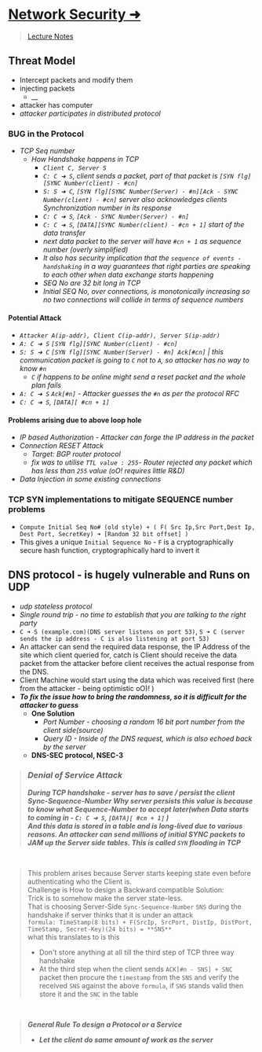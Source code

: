 # [Network Security ➜](https://youtu.be/BZTWXl9QNK8?list=PLUl4u3cNGP62K2DjQLRxDNRi0z2IRWnNh)

> [Lecture Notes](https://ocw.mit.edu/courses/electrical-engineering-and-computer-science/6-858-computer-systems-security-fall-2014/lecture-notes/MIT6_858F14_lec12.pdf)

## Threat Model

- Intercept packets and modify them
- injecting packets
  - \_\_
- attacker has computer
- _attacker participates in distributed protocol_

### BUG in the Protocol

- _TCP Seq number_
  - _How Handshake happens in TCP_
    - _`Client C, Server S`_
    - _`C: C ➜ S`, client sends a packet, part of that packet is `[SYN flg][SYNC Number(client) - #cn]`_
    - _`S: S ➜ C`, `[SYN flg][SYNC Number(Server) - #n][Ack - SYNC Number(client) - #cn]` server also acknowledges clients Synchronization number in its response_
    - _`C: C ➜ S`, `[Ack - SYNC Number(Server) - #n]`_
    - _`C: C ➜ S`, `[DATA][SYNC Number(client) - #cn + 1]` start of the data transfer_
    - _next data packet to the server will have `#cn + 1` as sequence number (overly simplified)_
    - _It also has security implication that the `sequence of events - handshaking` in a way guarantees that right parties are speaking to each other when data exchange starts happening_
    - _SEQ No are 32 bit long in TCP_
    - _Initial SEQ No, over connections, is monotonically increasing so no two connections will collide in terms of sequence numbers_

#### Potential Attack

- _`Attacker A(ip-addr), Client C(ip-addr), Server S(ip-addr)`_
- _`A: C ➜ S` `[SYN flg][SYNC Number(client) - #cn]`_
- _`S: S ➜ C` `[SYN flg][SYNC Number(Server) - #n] Ack[#cn]` | this communication packet is going to `C` not to `A`, so attacker has no way to know `#n`_
  - _`C` if happens to be online might send a reset packet and the whole plan fails_
- _`A: C ➜ S` `Ack[#n]` - Attacker guesses the `#n` as per the protocol RFC_
- _`C: C ➜ S`, `[DATA][ #cn + 1]`_

#### Problems arising due to above loop hole

- _IP based Authorization - Attacker can forge the IP address in the packet_
- _Connection RESET Attack_
  - _Target: BGP router protocol_
  - _fix was to utilise `TTL value : 255`- Router rejected any packet which has less than `255` value (oO! requires little R&D)_
- _Data Injection in some existing connections_

### TCP SYN implementations to mitigate SEQUENCE number problems

- `Compute Initial Seq No# (old style) + ( F( Src Ip,Src Port,Dest Ip, Dest Port, SecretKey) ➜ [Random 32 bit offset] )`
- This gives a unique `Initial Sequence No` - `F` is a cryptographically secure hash function, cryptographically hard to invert it

## DNS protocol - is hugely vulnerable and Runs on UDP

- _udp stateless protocol_
- _Single round trip - no time to establish that you are talking to the right party_
- `C ➜ S (example.com)(DNS server listens on port 53)`, `S ➜ C (server sends the ip address - C is also listening at port 53)`
- An attacker can send the required data response, the IP Address of the site which client queried for, catch is Client should receive the data packet from the attacker before client receives the actual response from the DNS.
- Client Machine would start using the data which was received first (here from the attacker - being optimistic oO)! )
- **_To fix the issue how to bring the randomness, so it is difficult for the attacker to guess_**
  - **One Solution**
    - _Port Number - choosing a random 16 bit port number from the client side(source)_
    - _Query ID - Inside of the DNS request, which is also echoed back by the server_
  - **DNS-SEC protocol, NSEC-3**

> ### **_Denial of Service Attack_**
>
> **_During TCP handshake - server has to save / persist the client Sync-Sequence-Number
> Why server persists this value is because to know what Sequence-Number to accept later(when Data starts to coming in - *`C: C ➜ S`, `[DATA][ #cn + 1]`* )_**  
> **_And this data is stored in a table and is long-lived due to various reasons. An attacker can send millions of initial SYNC packets to JAM up the Server side tables. This is called `SYN` flooding in TCP_**

<br/>

> This problem arises because Server starts keeping state even before authenticating who the Client is.  
> Challenge is How to design a Backward compatible Solution:  
> Trick is to somehow make the server state-less.  
> That is choosing Server-Side `Sync-Sequence-Number` `SNS` during the handshake if server thinks that it is under an attack  
> `formula: TimeStamp(8 bits) + F(SrcIp, SrcPort, DistIp, DistPort, TimeStamp, Secret-Key)(24 bits) = **SNS**`  
> what this translates to is this
>
> - Don't store anything at all till the third step of TCP three way handshake
> - At the third step when the client sends `ACK[#n - SNS] + SNC` packet then procure the `timestamp` from the `SNS` and verify the received `SNS` against the above `formula`, if `SNS` stands valid then store it and the `SNC` in the table

<br/>

> **_General Rule To design a Protocol or a Service_**
>
> - **_Let the client do same amount of work as the server_**

